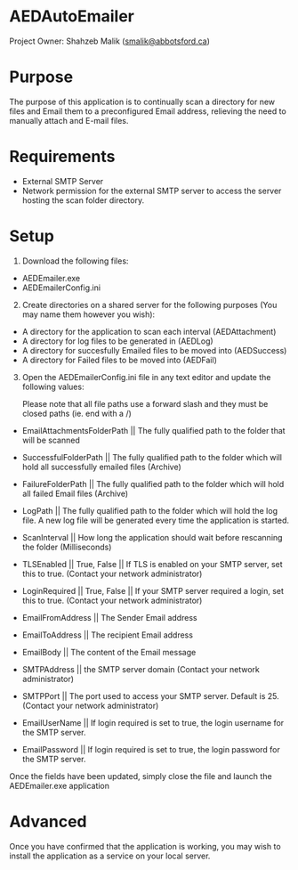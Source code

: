 # AEDAutoEmailer

Project Owner: Shahzeb Malik (smalik@abbotsford.ca)

# Purpose

The purpose of this application is to continually scan a directory for new files and Email them to a preconfigured Email address, relieving the need to manually attach and E-mail files.

# Requirements

* External SMTP Server
* Network permission for the external SMTP server to access the server hosting the scan folder directory. 

# Setup 

1) Download the following files:
  * AEDEmailer.exe
  * AEDEmailerConfig.ini
 
2) Create directories on a shared server for the following purposes (You may name them however you wish):
  *  A directory for the application to scan each interval (AEDAttachment)
  *  A directory for log files to be generated in (AEDLog)
  *  A directory for succesfully Emailed files to be moved into (AEDSuccess)
  *  A directory for Failed files to be moved into (AEDFail)

3) Open the AEDEmailerConfig.ini file in any text editor and update the following values:
   
   Please note that all file paths use a forward slash and they must be closed paths (ie. end with a /)
  * EmailAttachmentsFolderPath || The fully qualified path to the folder that will be scanned
  * SuccessfulFolderPath || The fully qualified path to the folder which will hold all successfully emailed files (Archive)
  * FailureFolderPath || The fully qualified path to the folder which will hold all failed Email files (Archive)
  * LogPath || The fully qualified path to the folder which will hold the log file. A new log file will be generated every time the application is started.
  * ScanInterval || How long the application should wait before rescanning the folder (Milliseconds)
 
  * TLSEnabled || True, False || If TLS is enabled on your SMTP server, set this to true. (Contact your network administrator)
  * LoginRequired || True, False || If your SMTP server required a login, set this to true. (Contact your network administrator)
  * EmailFromAddress || The Sender Email address
  * EmailToAddress || The recipient Email address
  * EmailBody || The content of the Email message
  * SMTPAddress || the SMTP server domain (Contact your network administrator)
  * SMTPPort || The port used to access your SMTP server. Default is 25. (Contact your network administrator)
  * EmailUserName || If login required is set to true, the login username for the SMTP server.
  * EmailPassword || If login required is set to true, the login password for the SMTP server.

Once the fields have been updated, simply close the file and launch the AEDEmailer.exe application

# Advanced

Once you have confirmed that the application is working, you may wish to install the application as a service on your local server.
